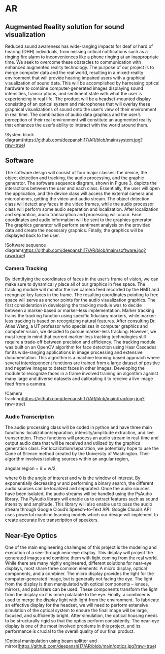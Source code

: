 # AR
## Augmented Reality solution for sound visualization
Reduced sound awareness has wide-ranging impacts for deaf or hard of hearing (DHH) individuals, from missing critical notifications such as a ringing fire alarm to inconveniences like a phone ringing at an inappropriate time. We seek to overcome these obstacles to communication with enhanced augmented reality technology. The purpose of our project is to merge computer data and the real world, resulting in a mixed-reality environment that will provide hearing impaired users with a graphical visualization of sound data. This will be accomplished by harnessing optical hardware to combine computer-generated images displaying sound intensities, transcriptions, and sentiment state with what the user is experiencing in real life. The product will be a headset-mounted display consisting of an optical system and microphones that will overlay these graphical visualizations of sound onto the user’s view of their environment in real time. The combination of audio data graphics and the user’s perception of their real environment will constitute an augmented reality that enhances the user’s ability to interact with the world around them.

!System block diagram(https://github.com/deepanshi17/AR/blob/main/system.jpg?raw=true)

## Software
The software design will consist of four major classes: the device, the object detection and tracking, the audio processing, and the graphic generator. The software sequence diagram, shown in Figure 3, depicts the interactions between the user and each class. Essentially, the user will open the application, and the device class will access the external camera and microphones, getting the video and audio stream. The object detection class will detect any faces in the video frames, while the audio processor class will perform some audio separation and localization. After localization and separation, audio transcription and processing will occur. Face coordinates and audio information will be sent to the graphics generator. The graphics generator will perform sentiment analysis on the provided data and create the necessary graphics. Finally, the graphics will be displayed back to the user.

!Software sequence diagram(https://github.com/deepanshi17/AR/blob/main/software.jpg?raw=true)

### Camera Tracking
By identifying the coordinates of faces in the user’s frame of vision, we can make sure to dynamically place all of our graphics in free space. The tracking module will monitor the live camera feed recorded by the HMD and recognize key faces in the frame. The resulting coordinates pointing to free space will serve as anchor points for the audio visualization graphics. The first consideration in developing the tracking module was to decide between a marker-based or marker-less implementation. Marker tracking trains the tracking function using specific fiduciary markers, while marker-less tracking is based on recognizing natural features. After consulting Dr. Atlas Wang, a UT professor who specializes in computer graphics and computer vision, we decided to pursue marker-less tracking. However, we must keep in mind that current marker-less tracking technologies still require a trade-off between precision and efficiency. The tracking module was built on an OpenCV algorithm for face detection using Haar Cascades for its wide-ranging applications in image processing and extensive documentation. This algorithm is a machine learning based approach where several interdependent functions are trained from a large dataset of positive and negative images to detect faces in other images.  Developing the module to recognize faces in a frame involved training an algorithm against many large and diverse datasets and calibrating it to receive a live image feed from a camera. 

!Camera tracking(https://github.com/deepanshi17/AR/blob/main/tracking.jpg?raw=true)

### Audio Transcription
The audio processing class will be coded in python and have three main functions: localization/separation, intensity/amplitude extraction, and live transcription. These functions will process an audio stream in real-time and output audio data that will be received and utilized by the graphics generation class. For localization/separation, we potentially hope to use the Cone of Silence method created by the University of Washington. Their algorithm involves isolating sources within an angular region,

angular region = θ ± w/2,		

where θ is the angle of interest and w is the window of interest. By exponentially decreasing w and performing a binary search, the different audio sources can be localized and separated. Once the audio sources have been isolated, the audio streams will be handled using the PyAudio library. The PyAudio library will enable us to extract features such as sound intensity and amplitude. This library will also enable us to pass the audio stream through Google Cloud’s Speech-to-Text API. Google Cloud’s API uses powerful machine learning models which our design will implement to create accurate live transcription of speakers. 


## Near-Eye Optics
One of the main engineering challenges of this project is the modeling and execution of a see-through near-eye display. This display will project the generated images and combine them with light coming from the real world. While there are many highly engineered, different solutions for near-eye displays, most share three common elements: A micro display, optical components, and a combiner. The micro display provides the light for the computer-generated image, but is generally not facing the eye. The light from the display is then manipulated with optical components – lenses, mirrors, and polarizers can be used. These components transform the light from the display so it is more palatable to the eye. Finally, a combiner is used to merge the display light with light from the environment. To fabricate an effective display for the headset, we will need to perform extensive simulation of the optical system to ensure the final image will be large, focused, and sufficiently bright. After simulation, the optical housing needs to be structurally rigid so that the optics perform consistently. The near-eye display is one of the most involved problems in this project, and its performance is crucial to the overall quality of our final product. 

!Optical manipulation using beam splitter and mirror(https://github.com/deepanshi17/AR/blob/main/optics.jpg?raw=true)
